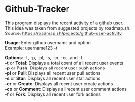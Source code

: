 # Github-Tracker
This program displays the recent activity of a github user.  
This idea was taken from suggested projects by roadmap.sh.  
Source: https://roadmap.sh/projects/github-user-activity

**Usage**: Enter github username and option  
Example: username123 -t  

**Options**: -t, -p, -pl, -s, -cr, -co, and -f  
**-t** or **Total**: Displays a total count of all recent user events  
**-p** or **Push**: Displays all recent user push  actions  
**-pl** or **Pull**: Displays all recent user pull actions  
**-s** or **Star**: Displays all recent user star actions  
**-cr** or **Create**: Displays all recent user create actions  
**-co** or **Comment**: Displays all recent user comment actions  
**-f** or **Fork**: Displays all recent user fork actions
